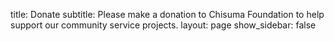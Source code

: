 title: Donate
subtitle: Please make a donation to Chisuma Foundation to help support our community service projects.
layout: page
show_sidebar: false
